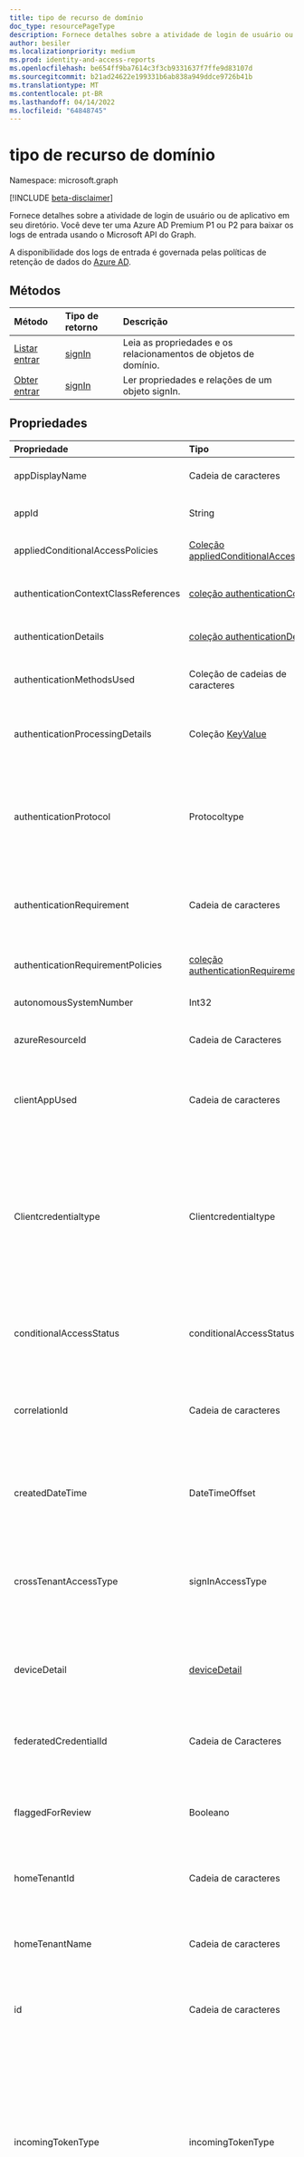 ```yaml
---
title: tipo de recurso de domínio
doc_type: resourcePageType
description: Fornece detalhes sobre a atividade de login de usuário ou de aplicativo em seu diretório.
author: besiler
ms.localizationpriority: medium
ms.prod: identity-and-access-reports
ms.openlocfilehash: be654ff9ba7614c3f3cb9331637f7ffe9d83107d
ms.sourcegitcommit: b21ad24622e199331b6ab838a949ddce9726b41b
ms.translationtype: MT
ms.contentlocale: pt-BR
ms.lasthandoff: 04/14/2022
ms.locfileid: "64848745"
---
```

# <a name="signin-resource-type"></a>tipo de recurso de domínio

Namespace: microsoft.graph

[!INCLUDE [beta-disclaimer](../../includes/beta-disclaimer.md)]

Fornece detalhes sobre a atividade de login de usuário ou de aplicativo em seu diretório. Você deve ter uma Azure AD Premium P1 ou P2 para baixar os logs de entrada usando o Microsoft API do Graph.

A disponibilidade dos logs de entrada é governada pelas políticas de retenção de dados do [Azure AD](/azure/active-directory/reports-monitoring/reference-reports-data-retention#how-long-does-azure-ad-store-the-data).

## <a name="methods"></a>Métodos

| Método           | Tipo de retorno    |Descrição|
|:---------------|:--------|:----------|
|[Listar entrar](../api/signin-list.md) | [signIn](signin.md) |Leia as propriedades e os relacionamentos de objetos de domínio.|
|[Obter entrar](../api/signin-get.md) | [signIn](signin.md) |Ler propriedades e relações de um objeto signIn.|

## <a name="properties"></a>Propriedades
| Propriedade     | Tipo   |Descrição|
|:---------------|:--------|:----------|
|appDisplayName|Cadeia de caracteres|O nome do aplicativo exibido no Portal do Azure. Dá `$filter` suporte (`eq` e somente `startsWith` operadores).|
|appId|String|O identificador do aplicativo Azure Active Directory. Dá suporte `$filter` (`eq` somente operador).|
|appliedConditionalAccessPolicies|[Coleção appliedConditionalAccessPolicy](appliedconditionalaccesspolicy.md)|Uma lista de políticas de acesso condicional que são disparadas pela atividade de entrada correspondente.|
|authenticationContextClassReferences|[coleção authenticationContext](authenticationcontext.md)|Contém uma coleção de valores que representam os contextos de autenticação de acesso condicional aplicados à entrada.|
|authenticationDetails|[coleção authenticationDetail](authenticationdetail.md)|O resultado da tentativa de autenticação e detalhes adicionais sobre o método de autenticação.|
|authenticationMethodsUsed|Coleção de cadeias de caracteres|Os métodos de autenticação usados. Valores possíveis: `SMS`, `Authenticator App`, `App Verification code`, `Password`, `FIDO`, `PTA`ou `PHS`.|
|authenticationProcessingDetails|Coleção [KeyValue](keyvalue.md)|Detalhes adicionais de processamento de autenticação, como o nome do agente no caso de PTA/PHS ou nome de servidor/farm no caso de autenticação federada.|
|authenticationProtocol|Protocoltype|Lista o tipo de protocolo ou tipo de concessão usado na autenticação. Os valores possíveis são `none`, `oAuth2`, `ropc`, `wsFederation`, `saml20`, `deviceCode`, `unknownFutureValue`. Para autenticações que usam protocolos diferentes dos valores possíveis listados, o tipo de protocolo é listado como `none`. |
|authenticationRequirement | Cadeia de caracteres | Isso mantém o nível mais alto de autenticação necessário por meio de todas as etapas de entrada para que a entrada seja bem-sucedida. Dá `$filter` suporte (`eq` e somente `startsWith` operadores).|
|authenticationRequirementPolicies|[coleção authenticationRequirementPolicy](../resources/authenticationrequirementpolicy.md)|Fontes de requisito de autenticação, como acesso condicional, MFA por usuário, proteção de identidade e padrões de segurança.|
|autonomousSystemNumber|Int32|O ASN (Número do Sistema Autônomo) da rede usada pelo ator.|
|azureResourceId|Cadeia de Caracteres|Contém uma ID de Resource Manager do Azure totalmente qualificada de um recurso do Azure acessado durante a entrada.|
|clientAppUsed|Cadeia de caracteres|O cliente herdado usado para a atividade de entrada. Por exemplo: `Browser`, `Exchange ActiveSync`, `Modern clients`, , `IMAP`, `MAPI`, `SMTP`ou `POP`. Dá suporte `$filter` (`eq` somente operador). |
|Clientcredentialtype|Clientcredentialtype|Descreve o tipo de credencial que um cliente de usuário ou entidade de serviço forneceu ao Azure AD para se autenticar. Talvez você queira examinar clientCredentialType para controlar e eliminar tipos de credenciais menos seguros ou observar clientes e entidades de serviço usando tipos de credenciais anômalos. Os valores possíveis são `none`, `clientSecret`, `clientAssertion`, `federatedIdentityCredential`, `managedIdentity`, `certificate`, `unknownFutureValue`.|
|conditionalAccessStatus|conditionalAccessStatus| O status da política de acesso condicional disparada. Valores possíveis: `success`, `failure`, `notApplied`ou `unknownFutureValue`. Dá suporte `$filter` (`eq` somente operador).|
|correlationId|Cadeia de caracteres|O identificador que é enviado do cliente quando a entrada é iniciada. Isso é usado para solucionar problemas da atividade de entrada correspondente ao chamar o suporte. Dá suporte `$filter` (`eq` somente operador).|
|createdDateTime|DateTimeOffset|A data e a hora em que a entrada foi iniciada. O tipo de Timestamp é sempre UTC. Por exemplo, meia-noite UTC em 1 de janeiro de 2014 é `2014-01-01T00:00:00Z`. Dá `$orderby` suporte `$filter` e (`eq`, `le`e somente operadores `ge` ).|
|crossTenantAccessType|signInAccessType|Descreve o tipo de acesso entre locatários usado pelo ator para acessar o recurso. Os possíveis valores são: `none`, `b2bCollaboration`, `b2bDirectConnect`, `microsoftSupport`, `serviceProvider`, `unknownFutureValue`. Se a entrada não cruzar os limites do locatário, o valor será `none`.|
|deviceDetail|[deviceDetail](devicedetail.md)|As informações do dispositivo de onde ocorreu a entrada. Inclui informações como deviceId, so e navegador. Dá `$filter` suporte (`eq` e `startsWith` somente operadores) nas **propriedades do navegador** **e do operatingSystem** .|
|federatedCredentialId|Cadeia de Caracteres|Contém o identificador da credencial de identidade federada de um aplicativo, se uma credencial de identidade federada foi usada para entrar.|
|flaggedForReview|Booleano|Durante uma entrada com falha, um usuário pode clicar em um botão no portal do Azure para marcar o evento com falha para administradores de locatários. Se um usuário clicou no botão para sinalizar a entrada com falha, esse valor será `true`.|
|homeTenantId|Cadeia de caracteres|O identificador de locatário do usuário que inicia a entrada. Não aplicável em identidades gerenciadas ou entradas de entidade de serviço.|
|homeTenantName|Cadeia de caracteres|Para entradas de usuário, o identificador do locatário do qual o usuário é membro. Populado somente em casos em que o locatário inicial forneceu consentimento afirmativo ao Azure AD para mostrar o conteúdo do locatário.|
|id|Cadeia de caracteres|O identificador que representa a atividade de entrada. Herdado da [entidade](entity.md). Dá suporte `$filter` (`eq` somente operador).|
|incomingTokenType|incomingTokenType|Indica os tipos de token que foram apresentados ao Azure AD para autenticar o ator na entrada. Os valores possíveis são: `none`, `primaryRefreshToken`, `saml11`, `saml20`, `unknownFutureValue`, `remoteDesktopToken`. <br><br> **NOTA** O Azure AD também pode ter usado tipos de token não listados neste tipo de enumeração para autenticar o ator. Não infera a falta de um token se ele não for um dos tipos listados. Além disso, observe que você deve usar `Prefer: include-unknown-enum-members` o cabeçalho da solicitação para obter os seguintes valores nesta [enumeração evolvável](/graph/best-practices-concept#handling-future-members-in-evolvable-enumerations): `remoteDesktopToken`.|
|ipAddress|Cadeia de caracteres|O endereço IP do cliente de onde ocorreu a entrada. Dá `$filter` suporte (`eq` e somente `startsWith` operadores).|
|ipAddressFromResourceProvider|String|O endereço IP que um usuário usou para acessar um provedor de recursos, usado para determinar a conformidade de Acesso Condicional para algumas políticas. Por exemplo, quando um usuário interage com Exchange Online, o endereço IP Exchange recebe do usuário pode ser registrado aqui. Esse valor geralmente é `null`.|
|isInteractive|Booliano|Indica se uma entrada do usuário é interativa. Na entrada interativa, o usuário fornece um fator de autenticação para o Azure AD. Esses fatores incluem senhas, respostas a desafios de MFA, fatores biométricos ou códigos QR que um usuário fornece ao Azure AD ou a um aplicativo associado. Na entrada não interativa, o usuário não fornece um fator de autenticação. Em vez disso, o aplicativo cliente usa um token ou código para autenticar ou acessar um recurso em nome de um usuário. As entradas não interativas são comumente usadas para um cliente entrar em nome de um usuário em um processo transparente para o usuário.|
|isTenantRestricted|Booleano|Mostra se o evento de entrada estava sujeito a uma política de restrição de locatário do Azure AD.|
|location|[signInLocation](signinlocation.md)|A cidade, o estado e o código do país de duas letras de onde a entrada ocorreu. Dá `$filter` suporte (`eq` e `startsWith` somente operadores) **nas propriedades city**, **state** e **countryOrRegion** .|
|networkLocationDetails|coleção [networkLocationDetail](networklocationdetail.md)|Os detalhes do local de rede, incluindo o tipo de rede usada e seus nomes.|
|originalRequestId|Cadeia de caracteres|O identificador de solicitação da primeira solicitação na sequência de autenticação. Dá suporte `$filter` (`eq` somente operador).|
|privateLinkDetails|[privateLinkDetails](../resources/privatelinkdetails.md)|Contém informações sobre a política de Link Privado do Azure AD associada ao evento de entrada.|
|processingTimeInMilliseconds|Int|O tempo de processamento da solicitação em milissegundos no AD STS.|
|resourceDisplayName|String|O nome do recurso ao qual o usuário entrou. Dá suporte `$filter` (`eq` somente operador).|
|resourceId|Cadeia de caracteres|O identificador do recurso ao qual o usuário entrou. Dá suporte `$filter` (`eq` somente operador).|
|resourceServicePrincipalId|Cadeia de Caracteres|O identificador da entidade de serviço que representa o recurso de destino no evento de entrada.|
|resourceTenantId|Cadeia de Caracteres|O identificador de locatário do recurso referenciado na entrada.|
|riskDetail|riskDetail|O motivo por trás de um estado específico de um usuário arriscado, entrada ou um evento de risco. Valores possíveis: `none`, `adminGeneratedTemporaryPassword`, `userPerformedSecuredPasswordChange`, `userPerformedSecuredPasswordReset`, `adminConfirmedSigninSafe`, , `aiConfirmedSigninSafe`, `userPassedMFADrivenByRiskBasedPolicy`, `adminDismissedAllRiskForUser`, `adminConfirmedSigninCompromised`ou `unknownFutureValue`. O valor `none` significa que nenhuma ação foi realizada pelo usuário ou entrar até o momento. Dá suporte `$filter` (`eq` somente operador).<br> **Observação:** detalhes para esta propriedade estão disponíveis apenas para clientes do Azure AD Premium P2. Todos os outros clientes são retornados `hidden`.|
|riskEventTypes_v2|Coleção de cadeias de caracteres|A lista de tipos de evento de risco associados à entrada. Valores possíveis: `unlikelyTravel`, `anonymizedIPAddress`, `maliciousIPAddress`, `unfamiliarFeatures`, `malwareInfectedIPAddress`, , `suspiciousIPAddress`, `leakedCredentials`, `investigationsThreatIntelligence`,  `generic`ou `unknownFutureValue`. Dá `$filter` suporte (`eq` e somente `startsWith` operadores).|
|riskLevelAggregated|riskLevel|O nível de risco agregado. Valores possíveis: `none`, `low`, `medium`, `high`, `hidden`ou `unknownFutureValue`. O valor `hidden` significa que o usuário ou entrada não foi habilitado para proteção de identidade do Azure AD. Dá suporte `$filter` (`eq` somente operador). <br>**Observação:** detalhes para esta propriedade estão disponíveis apenas para clientes do Azure AD Premium P2. Todos os outros clientes são retornados `hidden`.|
|riskLevelDuringSignIn|riskLevel|O nível de risco durante a entrada. Valores possíveis: `none`, `low`, `medium`, `high`, `hidden`ou `unknownFutureValue`. O valor `hidden` significa que o usuário ou entrada não foi habilitado para proteção de identidade do Azure AD. Dá suporte `$filter` (`eq` somente operador). <br>**Observação:** detalhes para esta propriedade estão disponíveis apenas para clientes do Azure AD Premium P2. Todos os outros clientes são retornados `hidden`.|
|riskState|riskState|O estado de risco de um usuário arriscado, entrada ou evento de risco. Valores possíveis: `none`, `confirmedSafe`, `remediated`, `dismissed`, `atRisk`, `confirmedCompromised`ou `unknownFutureValue`. Dá suporte `$filter` (`eq` somente operador).|
|servicePrincipalCredentialKeyId|Cadeia de Caracteres|O identificador exclusivo da credencial de chave usada pela entidade de serviço a ser autenticada.|
|servicePrincipalCredentialThumbprint|Cadeia de Caracteres|A impressão digital do certificado usado pela entidade de serviço para autenticar.|
|servicePrincipalId|Cadeia de Caracteres|O identificador de aplicativo usado para entrar. Esse campo é preenchido quando você está entrando usando um aplicativo. Dá `$filter` suporte (`eq` e somente `startsWith` operadores).|
|servicePrincipalName|Cadeia de caracteres|O nome do aplicativo usado para entrar. Esse campo é preenchido quando você está entrando usando um aplicativo. Dá `$filter` suporte (`eq` e somente `startsWith` operadores).|
|sessionLifetimePolicies|[coleção sessionLifetimePolicy](sessionlifetimepolicy.md)|Todas as políticas de gerenciamento de sessão de acesso condicional que foram aplicadas durante o evento de entrada.|
|signInEventTypes|Coleção de cadeias de caracteres|Indica a categoria de entrada que o evento representa. Para entradas de usuário, a categoria pode ser `interactiveUser` `nonInteractiveUser` ou corresponde ao valor da propriedade **isInteractive** no recurso de entrada. Para entradas de identidade gerenciada, a categoria é `managedIdentity`. Para entradas da entidade de serviço, a categoria é **servicePrincipal**. Os valores possíveis são: `interactiveUser`, `nonInteractiveUser`, `servicePrincipal`, `managedIdentity`, `unknownFutureValue`. Suporta `$filter` (`eq`, `ne`).|
|signInIdentifier|Cadeia de Caracteres|A identificação que o usuário forneceu para entrar. Pode ser o userPrincipalName, mas também é preenchido quando um usuário entra usando outros identificadores.|
|signInIdentifierType|signInIdentifierType|O tipo de identificador de entrada. Os possíveis valores são: `userPrincipalName`, `phoneNumber`, `proxyAddress`, `qrCode`, `onPremisesUserPrincipalName`, `unknownFutureValue`.|
|status|[signInStatus](signinstatus.md)|O status de entrada. Inclui o código de erro e a descrição do erro (no caso de uma falha de entrada). Dá `$filter` suporte (`eq` somente operador) à **propriedade errorCode** .|
|tokenIssuerName|Cadeia de caracteres|O nome do provedor de identidade. Por exemplo, `sts.microsoft.com`. Dá suporte `$filter` (`eq` somente operador).|
|tokenIssuerType|tokenIssuerType|O tipo de provedor de identidade. Os valores possíveis são: `AzureAD`, `ADFederationServices`, `UnknownFutureValue`, `AzureADBackupAuth`, `ADFederationServicesMFAAdapter`, `NPSExtension`. Observe que você deve usar o `Prefer: include-unknown-enum-members` cabeçalho da solicitação para obter os seguintes valores nesta [enumeração evolvável](/graph/best-practices-concept#handling-future-members-in-evolvable-enumerations): `AzureADBackupAuth` , `ADFederationServicesMFAAdapter` , `NPSExtension`.|
|uniqueTokenIdentifier|Cadeia de caracteres|Um identificador de solicitação codificado em Base64 exclusivo usado para controlar tokens emitidos pelo Azure AD à medida que eles são resgatados em provedores de recursos. |
|userAgent|Cadeia de caracteres|As informações do agente do usuário relacionadas à entrada. Dá `$filter` suporte (`eq` e somente `startsWith` operadores).|
|userDisplayName|Cadeia de caracteres|O nome de exibição do usuário. Dá `$filter` suporte (`eq` e somente `startsWith` operadores).|
|userId|Cadeia de caracteres|O identificador do usuário. Dá suporte `$filter` (`eq` somente operador).|
|userPrincipalName|Cadeia de caracteres|O UPN do usuário. Dá `$filter` suporte (`eq` e somente `startsWith` operadores).|
|userType|signInUserType|Identifica se o usuário é membro ou convidado no locatário. Os valores possíveis são: `member`, `guest`, `unknownFutureValue`.|
|mfaDetail (preterido)|Cadeia de caracteres|Essa propriedade foi preterida.|


## <a name="relationships"></a>Relações
Nenhum


## <a name="json-representation"></a>Representação JSON

Veja a seguir uma representação JSON do recurso.
<!-- {
  "blockType": "resource",
  "keyProperty": "id",
  "@odata.type": "microsoft.graph.signIn",
  "openType": false
}
-->
```json
{
  "@odata.type": "#microsoft.graph.signIn",
  "appDisplayName": "String",
  "appId": "String",
  "authenticationContextClassReferences": [{"@odata.type": "microsoft.graph.authenticationContext"}],
  "appliedConditionalAccessPolicies": [
    {
      "@odata.type": "microsoft.graph.appliedConditionalAccessPolicy"
    }
  ],
  "authenticationDetails": [
    {
      "@odata.type": "microsoft.graph.authenticationDetail"
    }
  ],
  "authenticationMethodsUsed": [
    "String"
  ],
  "authenticationProcessingDetails": [
    {
      "@odata.type": "microsoft.graph.keyValue"
    }
  ],
  "authenticationRequirement": "String",
  "authenticationRequirementPolicies": [
    {
      "@odata.type": "microsoft.graph.authenticationRequirementPolicy"
    }
  ],
  "autonomousSystemNumber": "Integer",
  "azureResourceId": "String",
  "clientAppUsed": "String",
  "conditionalAccessStatus": "String",
  "correlationId": "String",
  "createdDateTime": "String (timestamp)",
  "crossTenantAccessType": "String",
  "deviceDetail": {
    "@odata.type": "microsoft.graph.deviceDetail"
  },
  "federatedCredentialId": "String",
  "flaggedForReview": "Boolean",
  "id": "String (identifier)",
  "homeTenantId": "String",
  "homeTenantName": "String",
  "isInteractive": "Boolean",
  "isTenantRestricted": "Boolean",
  "ipAddress": "String",
  "ipAddressFromResourceProvider": "String",
  "location": {
    "@odata.type": "microsoft.graph.signInLocation"
  },
  "mfaDetail": {
    "@odata.type": "microsoft.graph.mfaDetail"
  },
  "networkLocationDetails": [
    {
      "@odata.type": "microsoft.graph.networkLocationDetail"
    }
  ],
  "originalRequestId": "String",
  "privateLinkDetails": {
    "@odata.type": "microsoft.graph.privateLinkDetails"
  },
  "processingTimeInMilliseconds": "Integer",
  "riskDetail": "String",
  "riskEventTypes": [
    "String"
  ],
  "riskEventTypes_v2": [
    "String"
  ],
  "riskLevelAggregated": "String",
  "riskLevelDuringSignIn": "String",
  "riskState": "String",
  "resourceDisplayName": "String",
  "resourceId": "String",
  "resourceTenantId": "String",
  "servicePrincipalCredentialKeyId": "String",
  "servicePrincipalCredentialThumbprint": "String",
  "servicePrincipalId": "String",
  "servicePrincipalName": "String",
  "sessionLifetimePolicies": [{"@odata.type": "microsoft.graph.sessionLifetimePolicy"}],
  "signInEventTypes": [
    "String"
  ],
  "signInIdentifier": "String",
  "signInIdentifierType": "String",
  "status": {
    "@odata.type": "microsoft.graph.signInStatus"
  },
  "tokenIssuerName": "String",
  "tokenIssuerType": "String",
  "userAgent": "String",
  "userDisplayName": "String",
  "userId": "String",
  "userPrincipalName": "String",
  "userType": "String"
}
```

<!-- uuid: 8fcb5dbc-d5aa-4681-8e31-b001d5168d79
2015-10-25 14:57:30 UTC -->
<!-- {
  "type": "#page.annotation",
  "description": "signIn resource",
  "keywords": "",
  "section": "documentation",
  "tocPath": ""
}-->

